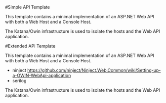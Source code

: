 #Simple API Template

This template contains a minimal implementation of an ASP.NET Web API with both a Web Host and a Console Host.

The Katana/Owin infrastructure is used to isolate the hosts and the Web API application.  

#Extended API Template

This template contains a minimal implementation of an ASP.NET Web API with both a Web Host and a Console Host.
* ninject https://github.com/ninject/Ninject.Web.Common/wiki/Setting-up-a-OWIN-WebApi-application
* serilog

The Katana/Owin infrastructure is used to isolate the hosts and the Web API application.  